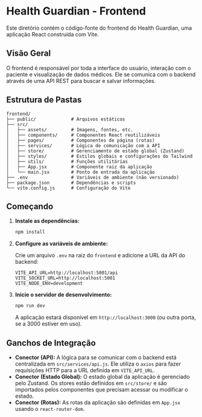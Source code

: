 # Health Guardian - Frontend

Este diretório contém o código-fonte do frontend do Health Guardian, uma aplicação React construída com Vite.

## Visão Geral

O frontend é responsável por toda a interface do usuário, interação com o paciente e visualização de dados médicos. Ele se comunica com o backend através de uma API REST para buscar e salvar informações.

## Estrutura de Pastas

```
frontend/
├── public/             # Arquivos estáticos
├── src/
│   ├── assets/         # Imagens, fontes, etc.
│   ├── components/     # Componentes React reutilizáveis
│   ├── pages/          # Componentes de página (rotas)
│   ├── services/       # Lógica de comunicação com a API
│   ├── store/          # Gerenciamento de estado global (Zustand)
│   ├── styles/         # Estilos globais e configurações do Tailwind
│   ├── utils/          # Funções utilitárias
│   ├── App.jsx         # Componente raiz da aplicação
│   └── main.jsx        # Ponto de entrada da aplicação
├── .env                # Variáveis de ambiente (não versionado)
├── package.json        # Dependências e scripts
└── vite.config.js      # Configuração do Vite
```

## Começando

1.  **Instale as dependências:**

    ```bash
    npm install
    ```

2.  **Configure as variáveis de ambiente:**

    Crie um arquivo `.env` na raiz do `frontend` e adicione a URL da API do backend:

    ```
    VITE_API_URL=http://localhost:5001/api
    VITE_SOCKET_URL=http://localhost:5001
    VITE_NODE_ENV=development
    ```

3.  **Inicie o servidor de desenvolvimento:**

    ```bash
    npm run dev
    ```

    A aplicação estará disponível em `http://localhost:3000` (ou outra porta, se a 3000 estiver em uso).

## Ganchos de Integração

-   **Conector (API):** A lógica para se comunicar com o backend está centralizada em `src/services/api.js`. Ele utiliza o `axios` para fazer requisições HTTP para a URL definida em `VITE_API_URL`.
-   **Conector (Estado Global):** O estado global da aplicação é gerenciado pelo Zustand. Os stores estão definidos em `src/store/` e são importados pelos componentes que precisam acessar ou modificar o estado.
-   **Conector (Rotas):** As rotas da aplicação são definidas em `App.jsx` usando o `react-router-dom`.